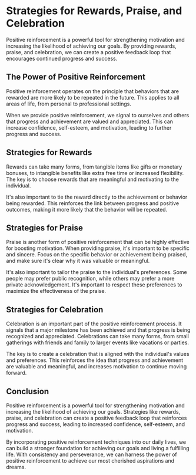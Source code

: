 Strategies for Rewards, Praise, and Celebration
===================================================================================================================

Positive reinforcement is a powerful tool for strengthening motivation and increasing the likelihood of achieving our goals. By providing rewards, praise, and celebration, we can create a positive feedback loop that encourages continued progress and success.

The Power of Positive Reinforcement
-----------------------------------

Positive reinforcement operates on the principle that behaviors that are rewarded are more likely to be repeated in the future. This applies to all areas of life, from personal to professional settings.

When we provide positive reinforcement, we signal to ourselves and others that progress and achievement are valued and appreciated. This can increase confidence, self-esteem, and motivation, leading to further progress and success.

Strategies for Rewards
----------------------

Rewards can take many forms, from tangible items like gifts or monetary bonuses, to intangible benefits like extra free time or increased flexibility. The key is to choose rewards that are meaningful and motivating to the individual.

It's also important to tie the reward directly to the achievement or behavior being rewarded. This reinforces the link between progress and positive outcomes, making it more likely that the behavior will be repeated.

Strategies for Praise
---------------------

Praise is another form of positive reinforcement that can be highly effective for boosting motivation. When providing praise, it's important to be specific and sincere. Focus on the specific behavior or achievement being praised, and make sure it's clear why it was valuable or meaningful.

It's also important to tailor the praise to the individual's preferences. Some people may prefer public recognition, while others may prefer a more private acknowledgement. It's important to respect these preferences to maximize the effectiveness of the praise.

Strategies for Celebration
--------------------------

Celebration is an important part of the positive reinforcement process. It signals that a major milestone has been achieved and that progress is being recognized and appreciated. Celebrations can take many forms, from small gatherings with friends and family to larger events like vacations or parties.

The key is to create a celebration that is aligned with the individual's values and preferences. This reinforces the idea that progress and achievement are valuable and meaningful, and increases motivation to continue moving forward.

Conclusion
----------

Positive reinforcement is a powerful tool for strengthening motivation and increasing the likelihood of achieving our goals. Strategies like rewards, praise, and celebration can create a positive feedback loop that reinforces progress and success, leading to increased confidence, self-esteem, and motivation.

By incorporating positive reinforcement techniques into our daily lives, we can build a stronger foundation for achieving our goals and living a fulfilling life. With consistency and perseverance, we can harness the power of positive reinforcement to achieve our most cherished aspirations and dreams.
